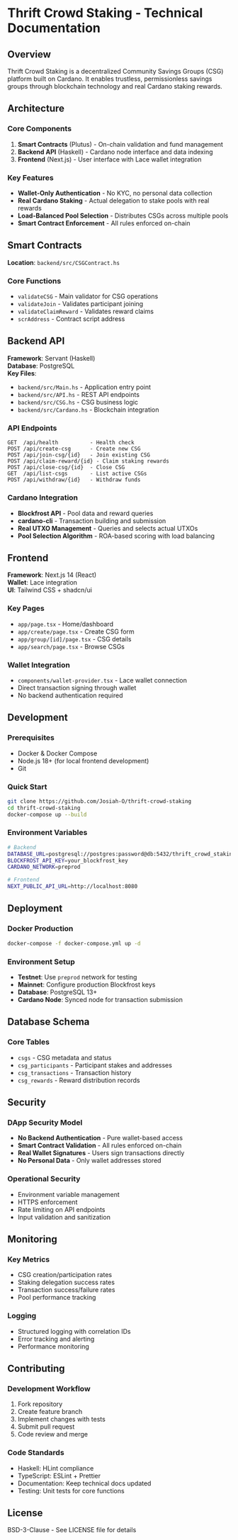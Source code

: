 # Thrift Crowd Staking - Technical Documentation

## Overview
Thrift Crowd Staking is a decentralized Community Savings Groups (CSG) platform built on Cardano. It enables trustless, permissionless savings groups through blockchain technology and real Cardano staking rewards.

## Architecture

### Core Components
1. **Smart Contracts** (Plutus) - On-chain validation and fund management
2. **Backend API** (Haskell) - Cardano node interface and data indexing  
3. **Frontend** (Next.js) - User interface with Lace wallet integration

### Key Features
- **Wallet-Only Authentication** - No KYC, no personal data collection
- **Real Cardano Staking** - Actual delegation to stake pools with real rewards
- **Load-Balanced Pool Selection** - Distributes CSGs across multiple pools
- **Smart Contract Enforcement** - All rules enforced on-chain

## Smart Contracts

**Location**: `backend/src/CSGContract.hs`

### Core Functions
- `validateCSG` - Main validator for CSG operations
- `validateJoin` - Validates participant joining
- `validateClaimReward` - Validates reward claims
- `scrAddress` - Contract script address

## Backend API

**Framework**: Servant (Haskell)  
**Database**: PostgreSQL  
**Key Files**:
- `backend/src/Main.hs` - Application entry point
- `backend/src/API.hs` - REST API endpoints  
- `backend/src/CSG.hs` - CSG business logic
- `backend/src/Cardano.hs` - Blockchain integration

### API Endpoints
```
GET  /api/health          - Health check
POST /api/create-csg      - Create new CSG
POST /api/join-csg/{id}   - Join existing CSG
POST /api/claim-reward/{id} - Claim staking rewards
POST /api/close-csg/{id}  - Close CSG
GET  /api/list-csgs       - List active CSGs
POST /api/withdraw/{id}   - Withdraw funds
```

### Cardano Integration
- **Blockfrost API** - Pool data and reward queries
- **cardano-cli** - Transaction building and submission
- **Real UTXO Management** - Queries and selects actual UTXOs
- **Pool Selection Algorithm** - ROA-based scoring with load balancing

## Frontend

**Framework**: Next.js 14 (React)  
**Wallet**: Lace integration  
**UI**: Tailwind CSS + shadcn/ui  

### Key Pages
- `app/page.tsx` - Home/dashboard
- `app/create/page.tsx` - Create CSG form
- `app/group/[id]/page.tsx` - CSG details
- `app/search/page.tsx` - Browse CSGs

### Wallet Integration
- `components/wallet-provider.tsx` - Lace wallet connection
- Direct transaction signing through wallet
- No backend authentication required

## Development

### Prerequisites
- Docker & Docker Compose
- Node.js 18+ (for local frontend development)
- Git

### Quick Start
```bash
git clone https://github.com/Josiah-O/thrift-crowd-staking
cd thrift-crowd-staking
docker-compose up --build
```

### Environment Variables
```bash
# Backend
DATABASE_URL=postgresql://postgres:password@db:5432/thrift_crowd_staking
BLOCKFROST_API_KEY=your_blockfrost_key
CARDANO_NETWORK=preprod

# Frontend  
NEXT_PUBLIC_API_URL=http://localhost:8080
```

## Deployment

### Docker Production
```bash
docker-compose -f docker-compose.yml up -d
```

### Environment Setup
- **Testnet**: Use `preprod` network for testing
- **Mainnet**: Configure production Blockfrost keys
- **Database**: PostgreSQL 13+
- **Cardano Node**: Synced node for transaction submission

## Database Schema

### Core Tables
- `csgs` - CSG metadata and status
- `csg_participants` - Participant stakes and addresses
- `csg_transactions` - Transaction history
- `csg_rewards` - Reward distribution records

## Security

### DApp Security Model
- **No Backend Authentication** - Pure wallet-based access
- **Smart Contract Validation** - All rules enforced on-chain
- **Real Wallet Signatures** - Users sign transactions directly
- **No Personal Data** - Only wallet addresses stored

### Operational Security
- Environment variable management
- HTTPS enforcement
- Rate limiting on API endpoints
- Input validation and sanitization

## Monitoring

### Key Metrics
- CSG creation/participation rates
- Staking delegation success rates
- Transaction success/failure rates
- Pool performance tracking

### Logging
- Structured logging with correlation IDs
- Error tracking and alerting
- Performance monitoring

## Contributing

### Development Workflow
1. Fork repository
2. Create feature branch
3. Implement changes with tests
4. Submit pull request
5. Code review and merge

### Code Standards
- Haskell: HLint compliance
- TypeScript: ESLint + Prettier
- Documentation: Keep technical docs updated
- Testing: Unit tests for core functions

## License

BSD-3-Clause - See LICENSE file for details
